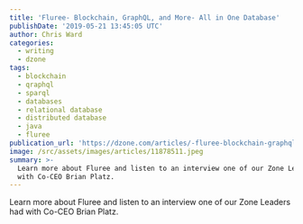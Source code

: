 ```yaml
---
title: 'Fluree- Blockchain, GraphQL, and More- All in One Database'
publishDate: '2019-05-21 13:45:05 UTC'
author: Chris Ward
categories:
  - writing
  - dzone
tags:
  - blockchain
  - qraphql
  - sparql
  - databases
  - relational database
  - distributed database
  - java
  - fluree
publication_url: 'https://dzone.com/articles/-fluree-blockchain-graphql-and-more-all-in-one-dat'
image: /src/assets/images/articles/11878511.jpeg
summary: >-
  Learn more about Fluree and listen to an interview one of our Zone Leaders had
  with Co-CEO Brian Platz.
---
```

Learn more about Fluree and listen to an interview one of our Zone Leaders had with Co-CEO Brian Platz.

